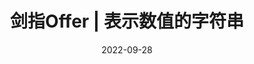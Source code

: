 ---
title: 剑指Offer | 表示数值的字符串
date: 2022-09-28
tags:

categories:
- 数据结构与算法
- 剑指Offer
keywords:
description: 
cover: 
---